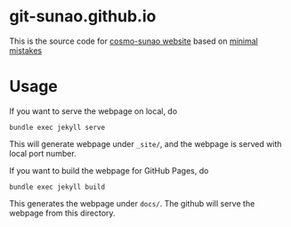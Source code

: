 # git-sunao.github.io

This is the source code for [cosmo-sunao website](https://github.com/git-sunao/git-sunao.github.io) based on [minimal mistakes](https://github.com/mmistakes/minimal-mistakes)

# Usage

If you want to serve the webpage on local, do

```console
bundle exec jekyll serve
```

This will generate webpage under `_site/`, and the webpage is served with local port number.

If you want to build the webpage for GitHub Pages, do

```console
bundle exec jekyll build
```

This generates the webpage under `docs/`. The github will serve the webpage from this directory.

